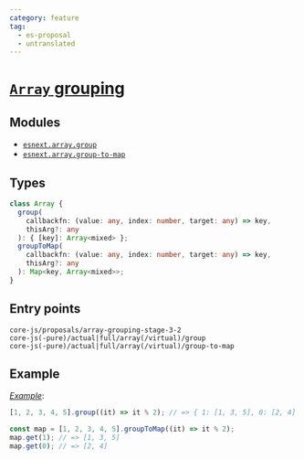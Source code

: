 ```yaml
---
category: feature
tag:
  - es-proposal
  - untranslated
---
```


# [`Array` grouping](https://github.com/tc39/proposal-array-grouping)

## Modules

- [`esnext.array.group`](https://github.com/zloirock/core-js/blob/master/packages/core-js/modules/esnext.array.group.js)
- [`esnext.array.group-to-map`](https://github.com/zloirock/core-js/blob/master/packages/core-js/modules/esnext.array.group-to-map.js)

## Types

```ts
class Array {
  group(
    callbackfn: (value: any, index: number, target: any) => key,
    thisArg?: any
  ): { [key]: Array<mixed> };
  groupToMap(
    callbackfn: (value: any, index: number, target: any) => key,
    thisArg?: any
  ): Map<key, Array<mixed>>;
}
```

## Entry points

```
core-js/proposals/array-grouping-stage-3-2
core-js(-pure)/actual|full/array(/virtual)/group
core-js(-pure)/actual|full/array(/virtual)/group-to-map
```

## Example

[_Example_](https://is.gd/3a0PbH):

```js
[1, 2, 3, 4, 5].group((it) => it % 2); // => { 1: [1, 3, 5], 0: [2, 4] }

const map = [1, 2, 3, 4, 5].groupToMap((it) => it % 2);
map.get(1); // => [1, 3, 5]
map.get(0); // => [2, 4]
```
